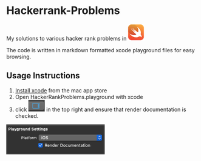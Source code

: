 # Hackerrank-Problems
My solutions to various hacker rank problems in ![Swift](resources/swiftLogo.png)

The code is written in markdown formatted xcode playground files for easy browsing.

## Usage Instructions
1. [Install xcode](https://apps.apple.com/ca/app/xcode/id497799835?mt=12) from the mac app store
2. Open HackerRankProblems.playground with xcode
3. click ![this button](resources/sidePaneButton.png) in the top right and ensure that render documentation is checked.

![render playground](resources/renderDocumentation.png)
